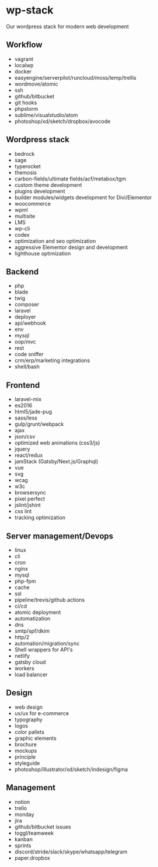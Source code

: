 # wp-stack
Our wordpress stack for modern web development

## Workflow
* vagrant
* localwp
* docker
* easyengine/serverpilot/runcloud/moss/lemp/trellis
* wordmove/atomic
* ssh
* github/bitbucket
* git hooks
* phpstorm
* sublime/visualstudio/atom
* photoshop/xd/sketch/dropbox/avocode

## Wordpress stack
* bedrock
* sage
* typerocket
* themosis
* carbon-fields/ultimate fields/acf/metabox/tgm
* custom theme development
* plugins development
* builder modules/widgets development for Divi/Elementor
* woocommerce
* wpml
* multisite
* LMS
* wp-cli
* codex
* optimization and seo optimization
* aggressive Elementor design and development
* lighthouse optimization

## Backend
* php
* blade
* twig
* composer
* laravel
* deployer
* api/webhook
* env
* mysql
* oop/mvc
* rest
* code sniffer
* crm/erp/marketing integrations
* shell/bash

## Frontend
* laravel-mix
* es2016
* html5/jade-pug
* sass/less
* gulp/grunt/webpack
* ajax
* json/csv
* optimized web animations (css3/js)
* jquery
* react/redux
* jamStack (Gatsby/Next.js/Graphql)
* vue
* svg
* wcag
* w3c
* browsersync
* pixel perfect
* jslint/jshint
* css lint
* tracking optimization

## Server management/Devops
* linux
* cli
* cron
* nginx
* mysql
* php-fpm
* cache
* ssl
* pipeline/trevis/github actions
* ci/cd
* atomic deployment
* automatization 
* dns
* smtp/spf/dkim
* http/2
* automation/migration/sync
* Shell wrappers for API's
* netlify
* gatsby cloud
* workers
* load balancer

## Design
* web design
* ux/ux for e-commerce
* typography
* logos
* color pallets
* graphic elements
* brochure
* mockups
* principle
* styleguide
* photoshop/illustrator/xd/sketch/indesign/figma

## Management
* notion
* trello
* monday
* jira
* github/bitbucket issues
* toggl/teamweek
* kanban
* sprints
* discord/stride/slack/skype/whatsapp/telegram
* paper.dropbox
